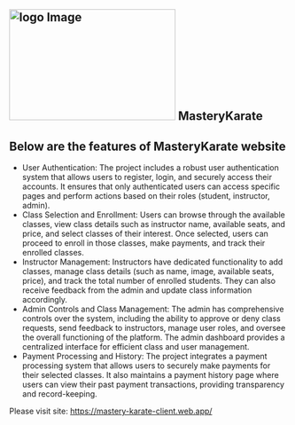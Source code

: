 ## <img src="https://i.ibb.co/TtWvLPx/mastery-karate-logo.png" alt="logo Image" width="300" height="200"/>  MasteryKarate 

## Below are the features of MasteryKarate website

* User Authentication: The project includes a robust user authentication system that allows users to register, login, and securely access their accounts. It ensures that only authenticated users can access specific pages and perform actions based on their roles (student, instructor, admin).
* Class Selection and Enrollment: Users can browse through the available classes, view class details such as instructor name, available seats, and price, and select classes of their interest. Once selected, users can proceed to enroll in those classes, make payments, and track their enrolled classes.
* Instructor Management: Instructors have dedicated functionality to add classes, manage class details (such as name, image, available seats, price), and track the total number of enrolled students. They can also receive feedback from the admin and update class information accordingly.
* Admin Controls and Class Management: The admin has comprehensive controls over the system, including the ability to approve or deny class requests, send feedback to instructors, manage user roles, and oversee the overall functioning of the platform. The admin dashboard provides a centralized interface for efficient class and user management.
* Payment Processing and History: The project integrates a payment processing system that allows users to securely make payments for their selected classes. It also maintains a payment history page where users can view their past payment transactions, providing transparency and record-keeping.

Please visit site: <a href="https://mastery-karate-client.web.app/" target="_blank">https://mastery-karate-client.web.app/</a>